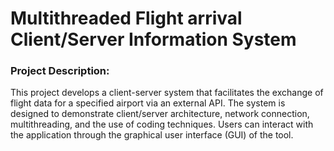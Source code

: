 # Multithreaded Flight arrival Client/Server Information System 

### Project Description:
This project develops a client-server system that facilitates the exchange of flight data for a specified airport via an external API.  The system is designed to demonstrate client/server architecture, network connection, multithreading, and the use of coding techniques. Users can interact with the application through the graphical user interface (GUI) of the tool.

